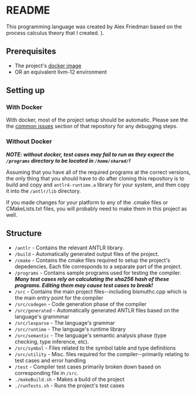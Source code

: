 # README

This programming language was created by Alex Friedman based on the process calculus theory that I created. ). 


## Prerequisites

* The project's [docker image](https://github.com/ahfriedman/cs544-cs4533-docker) 
* OR an equivalent llvm-12 environment


## Setting up

### With Docker

With docker, most of the project setup should be automatic. Please see the the [common issues](https://github.com/ahfriedman/cs544-cs4533-docker#common-issues)
section of that repository for any debugging steps. 


### Without Docker

***NOTE: without docker, test cases may fail to run as they expect the `/programs` directory to be located in `/home/shared/`!***

Assuming that you have all of the required programs at the correct versions, the only thing 
that you should have to do after cloning this repository is to build and copy and `antlr4-runtime.a` library for your system, and then 
copy it into the `/antlr/lib` directory. 

If you made changes for your platform to any of the .cmake files or CMakeLists.txt files, you will probably need to make them in this project as well.

## Structure

- `/antlr` - Contains the relevant ANTLR library.
- `/build` - Automatically generated output files of the project.
- `/cmake` - Contains the cmake files required to setup the project's depedencies. Each file corresponds to a separate part of the project.
- `/programs` - Contains sample programs used for testing the compiler. ***Many test cases rely on calculating the sha256 hash of these programs. Editing them may cause test cases to break!***
- `/src` - Contains the main project files--including bismuthc.cpp which is the main entry point for the compiler
- `/src/codegen` - Code generation phase of the compiler
- `/src/generated` - Automatically generated ANTLR files based on the language's grammmar
- `/src/lexparse` - The language's grammar 
- `/src/runtime` - The language's runtime library
- `/src/semantic` - The language's semantic analysis phase (type checking, type inference, etc).
- `/src/symbol` - Files related to the symbol table and type definitions
- `/src/utility` - Misc. files required for the compiler--primarily relating to test cases and error handling
- `/test` - Compiler test cases primarily broken down based on corresponding file in `/src`.
- `./makeBuild.sh` - Makes a build of the project
- `./runTests.sh` - Runs the project's test cases
